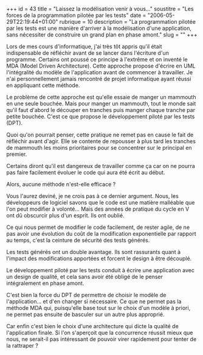 +++
id = 43
title = "Laissez la modélisation venir à vous..."
soustitre = "Les forces de la programmation pilotée par les tests"
date = "2006-05-29T22:19:44+01:00"
rubrique = 10
description = "La programmation pilotée par les tests est une manière d'arriver à la modélisation d'une application, sans nécessiter de construire un grand plan en phase amont."
slug = ""
+++

<div class="chapo"></div>
Lors de mes cours d'informatique, j'ai très tôt appris qu'il était indispensable de réfléchir avant de se lancer dans l'écriture d'un programme. Certains ont poussé ce principe à l'extrême et on inventé le MDA (Model Driven Architecture). Cette approche propose d'écrire en UML l'intégralité du modèle de l'application avant de commencer à travailler. Je n'ai personnellement jamais rencontré de projet informatique ayant réussi en appliquant cette méthode.

Le problème de cette approche est qu'elle essaie de manger un mammouth en une seule bouchée. Mais pour manger un mammouth, tout le monde sait qu'il faut d'abord le découper en tranches puis manger chaque tranche par petite bouchée. C'est ce que propose le développement piloté par les tests (DPT).

Quoi qu'on pourrait penser, cette pratique ne remet pas en cause le fait de réfléchir avant d'agir. Elle se contente de repousser à plus tard les tranches de mammouth les moins prioritaires pour se concentrer sur le principal en premier. 

Certains diront qu'il est dangereux de travailler comme ça car on ne pourra pas faire facilement évoluer le code qui aura été écrit au début. 

Alors, aucune méthode n'est-elle efficace ?

Vous l'aurez deviné, je ne crois pas à ce dernier argument. Nous, les développeurs de logiciel savons que le code est une matière malléable que l'on peut modifier à volonté... Mais des années de pratique du cycle en V ont dû obscurcir plus d'un esprit. Ils ont oublié.

Ce qui nous permet de modifier le code facilement, de rester agile, de ne pas avoir une évolution du coût de la modification exponentielle par rapport au temps, c'est la ceinture de sécurité des tests générés. 

Les tests générés ont un double avantage. Ils sont rassurants quant à l'impact des modifications apportées et forcent le design à être découplé.

Le développement piloté par les tests conduit à écrire une application avec un design de qualité, et cela sans avoir été obligé de le penser intégralement en phase amont.

C'est bien la force du DPT de permettre de choisir le modèle de l'application... et d'en changer si nécessaire. Ce que ne permet pas la méthode MDA qui, puisqu'elle base tout sur le choix d'un modèle à priori, ne permet pas ensuite de basculer sur un autre plus approprié.

Car enfin c'est bien le choix d'une architecture qui dicte la qualité de l'application finale. Si l'on s'aperçoit que la concurrence réussit mieux que nous, ne serait-il pas intéressant de pouvoir virer rapidement pour tenter de la rattraper ?